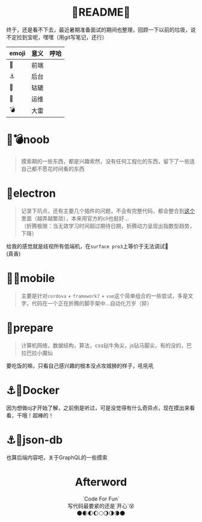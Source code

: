 <h1 align = "center">🌚README🌝</h1>

终于，还是看不下去，最近暑期准备面试的期间也整理，回顾一下以前的垃圾，说不定捡到宝呢，嘿嘿（用git写笔记，还行）

emoji | 意义 | 哼哈
------|------|-----
🚀    | 前端 |
⚓     | 后台 |
🔨    | 轱辘 |
🚧    | 运维 |
💣    | 大雷 |


# 🚀💣noob
> 摸索期的一些东西，都是兴趣索然，没有任何工程化的东西，留下了一些连自己都不愿花时间看的东西

# 🚀electron
> 记录下坑点，还有主要几个插件的问题，不会有完整代码，都会整合到[这个]()里面（越弄越繁琐），本来用官方的cli也挺好...<br>（折腾极限：当无效学习时间超过期待日期，折腾动力呈现出指数型趋势，下降）

给我的感觉就是歧视所有低端机，在`surface pro3`上等价于无法调试🐴<br>(真香)

# 🚀🔨mobile
> 主要是针对`cordova` + `framework7` + `vue`这个简单组合的一些尝试，多是文字，代码在一个正在折腾的脚手架中...自动化万岁（猝）

# 🚀prepare
> 计算机网络，数据结构，算法，css钻牛角尖，js钻马脚尖，有的没的，巴拉巴拉小魔仙

要吃饭的嘛，只看自己感兴趣的根本没点攻城狮的样子，吼吼吼

# ⚓🚧Docker
因为想做oj才开始了解，之前倒是听过，可是没觉得有什么奇异点，现在摸出来看看，干哦！超棒的！

# ⚓🔨json-db
也算后端内容吧，关于GraphQL的一些摸索

<div align=center>
    <h1>
        Afterword
    </h1>
    `Code For Fun`
    <br>写代码最要紧的还是`开心`😵
    <br>
    🌑🌒🌓🌔🌕🌖🌗🌘🌑
</div>
